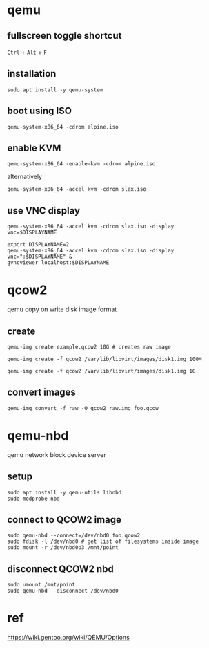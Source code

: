 # qemu

## fullscreen toggle shortcut

`Ctrl` + `Alt` + `F`

## installation

`sudo apt install -y qemu-system`

## boot using ISO

`qemu-system-x86_64 -cdrom alpine.iso`

## enable KVM	

`qemu-system-x86_64 -enable-kvm -cdrom alpine.iso`

alternatively

`qemu-system-x86_64 -accel kvm -cdrom slax.iso`

## use VNC display

`qemu-system-x86_64 -accel kvm -cdrom slax.iso -display vnc=$DISPLAYNAME`

```
export DISPLAYNAME=2
qemu-system-x86_64 -accel kvm -cdrom slax.iso -display vnc=":$DISPLAYNAME" &
gvncviewer localhost:$DISPLAYNAME
```

# qcow2

qemu copy on write disk image format

## create

`qemu-img create example.qcow2 10G # creates raw image`

`qemu-img create -f qcow2 /var/lib/libvirt/images/disk1.img 100M`

`qemu-img create -f qcow2 /var/lib/libvirt/images/disk1.img 1G`

## convert images

`qemu-img convert -f raw -O qcow2 raw.img foo.qcow`

# qemu-nbd

qemu network block device server

## setup

```
sudo apt install -y qemu-utils libnbd
sudo modprobe nbd
```

## connect to QCOW2 image

```
sudo qemu-nbd --connect=/dev/nbd0 foo.qcow2
sudo fdisk -l /dev/nbd0 # get list of filesystems inside image
sudo mount -r /dev/nbd0p3 /mnt/point
``` 

## disconnect QCOW2 nbd

```
sudo umount /mnt/point
sudo qemu-nbd --disconnect /dev/nbd0
```

# ref

https://wiki.gentoo.org/wiki/QEMU/Options

